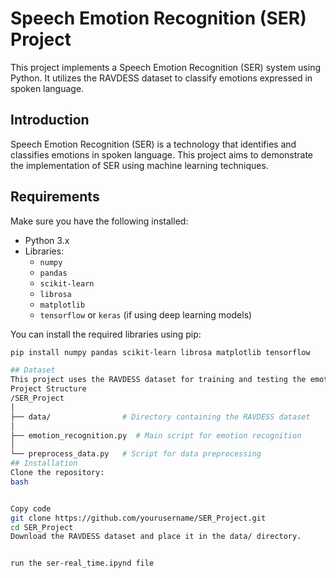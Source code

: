 # Speech Emotion Recognition (SER) Project

This project implements a Speech Emotion Recognition (SER) system using Python. It utilizes the RAVDESS dataset to classify emotions expressed in spoken language.

## Introduction

Speech Emotion Recognition (SER) is a technology that identifies and classifies emotions in spoken language. This project aims to demonstrate the implementation of SER using machine learning techniques.

## Requirements

Make sure you have the following installed:

- Python 3.x
- Libraries:
  - `numpy`
  - `pandas`
  - `scikit-learn`
  - `librosa`
  - `matplotlib`
  - `tensorflow` or `keras` (if using deep learning models)

You can install the required libraries using pip:

```bash
pip install numpy pandas scikit-learn librosa matplotlib tensorflow

## Dataset
This project uses the RAVDESS dataset for training and testing the emotion recognition model. Make sure to download the dataset and place it in the appropriate directory.
Project Structure
/SER_Project
│
├── data/                # Directory containing the RAVDESS dataset
│
├── emotion_recognition.py  # Main script for emotion recognition
│
└── preprocess_data.py   # Script for data preprocessing
## Installation
Clone the repository:
bash


Copy code
git clone https://github.com/yourusername/SER_Project.git
cd SER_Project
Download the RAVDESS dataset and place it in the data/ directory.


run the ser-real_time.ipynd file
